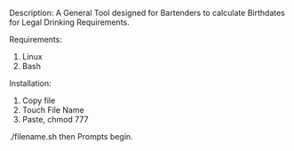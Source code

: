 Description: A General Tool designed for Bartenders to calculate Birthdates for Legal Drinking Requirements.

Requirements:
1. Linux
2. Bash

Installation:
1. Copy file
2. Touch File Name
3. Paste, chmod 777

./filename.sh then Prompts begin.